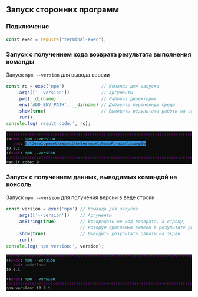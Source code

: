 ## Запуск сторонних программ

### Подключение
```js
const exec = require("terminal-exec");
```

### Запуск с получением кода возврата результата выполнения команды
Запуск `npm --version` для вывода версии
```js
const rc = exec('npm')              // Команда для запуска
    .args(['--version'])            // Аргументы
    .pwd(__dirname)                 // Рабочая директория
    .env('ADD_ENV_PATH', __dirname) // Добавить переменную среды
    .show(true)                     // Выводить результата работы на экран
    .run();
console.log('result code:', rc);
```
![](example/run-rc.png)

### Запуск с получением данных, выводимых командой на консоль
Запуск `npm --version` для получения версии в веде строки
```js
const version = exec('npm') // Команда для запуска
    .args(['--version'])    // Аргументы
    .asString(true)         // Возвращать не код возврата, а строку, 
                            // которую программа вывела в результате работы
    .show(true)             // Выводить результата работы на экран
    .run();
console.log('npm version:', version);
```
![](example/run-string.png)